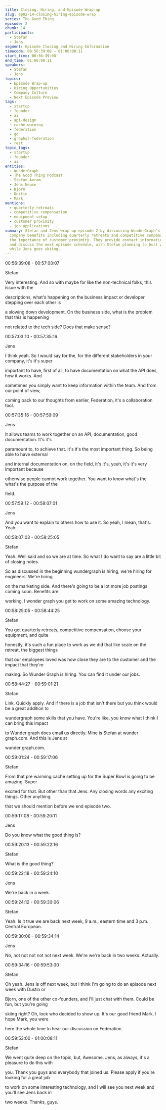 ```yaml
---
title: Closing, Hiring, and Episode Wrap-up
slug: ep02-14-closing-hiring-episode-wrap
series: The Good Thing
episode: 2
chunk: 14
participants:
  - Stefan
  - Jens
segment: Episode Closing and Hiring Information
timecode: 00:56:39:08 – 01:00:08:11
start_time: 00:56:39:08
end_time: 01:00:08:11
speakers:
  - Stefan
  - Jens
topics:
  - Episode Wrap-up
  - Hiring Opportunities
  - Company Culture
  - Next Episode Preview
tags:
  - startup
  - founder
  - ai
  - api-design
  - cache-warming
  - federation
  - go
  - graphql-federation
  - rest
topic_tags:
  - startup
  - founder
  - ai
entities:
  - WunderGraph
  - The Good Thing Podcast
  - Stefan Avram
  - Jens Neuse
  - Bjorn
  - Dustin
  - Mark
mentions:
  - quarterly retreats
  - competitive compensation
  - equipment setup
  - customer proximity
  - job applications
summary: Stefan and Jens wrap up episode 2 by discussing WunderGraph's hiring opportunities,
  company benefits including quarterly retreats and competitive compensation, and
  the importance of customer proximity. They provide contact information for job applications
  and discuss the next episode schedule, with Stefan planning to host with other co-founders
  while Jens goes skiing.
---
```


00:56:39:08 - 00:57:03:07

Stefan

Very interesting. And so with maybe for like the non-technical folks, this issue with the

descriptions, what's happening on the business impact or developer stepping over each other is

a slowing down development. On the business side, what is the problem that this is happening

not related to the tech side? Does that make sense?

00:57:03:10 - 00:57:35:16

Jens

I think yeah. So I would say for the, for the different stakeholders in your company, it's it's super

important to have, first of all, to have documentation on what the API does, how it works. And

sometimes you simply want to keep information within the team. And from our point of view,

coming back to our thoughts from earlier, Federation, it's a collaboration tool.

00:57:35:16 - 00:57:59:09

Jens

It allows teams to work together on an API, documentation, good documentation. It's it's

paramount to, to achieve that. It's it's the most important thing. So being able to have external

and internal documentation on, on the field, it's it's, yeah, it's it's very important because

otherwise people cannot work together. You want to know what's the what's the purpose of the

field.

00:57:59:12 - 00:58:07:01

Jens

And you want to explain to others how to use it. So yeah, I mean, that's. Yeah.

00:58:07:03 - 00:58:25:05

Stefan

Yeah. Well said and so we are at time. So what I do want to say are a little bit of closing notes.

So as discussed in the beginning wundergraph is hiring, we're hiring for engineers. We're hiring

on the marketing side. And there's going to be a lot more job postings coming soon. Benefits are

working. I wonder graph you get to work on some amazing technology.

00:58:25:05 - 00:58:44:25

Stefan

You get quarterly retreats, competitive compensation, choose your equipment, and quite

honestly, it's such a fun place to work as we did that like scale on the retreat, the biggest things

that our employees loved was how close they are to the customer and the impact that they're

making. So Wunder Graph is hiring. You can find it under our jobs.

00:58:44:27 - 00:59:01:21

Stefan

Link. Quickly apply. And if there is a job that isn't there but you think would be a great addition to

wundergraph some skills that you have. You're like, you know what I think I can bring this impact

to Wunder graph does email us directly. Mine is Stefan at wunder graph.com. And this is Jens at

wunder graph.com.

00:59:01:24 - 00:59:17:06

Stefan

From that pre warming cache setting up for the Super Bowl is going to be amazing. Super

excited for that. But other than that Jens. Any closing words any exciting things. Other anything

that we should mention before we end episode two.

00:59:17:08 - 00:59:20:11

Jens

Do you know what the good thing is?

00:59:20:13 - 00:59:22:16

Stefan

What is the good thing?

00:59:22:18 - 00:59:24:10

Jens

We're back in a week.

00:59:24:12 - 00:59:30:06

Stefan

Yeah. Is it true we are back next week, 9 a.m., eastern time and 3 p.m. Central European.

00:59:30:06 - 00:59:34:14

Jens

No, not not not not not next week. We're we're back in two weeks. Actually.

00:59:34:16 - 00:59:53:00

Stefan

Oh yeah. Jens is off next week, but I think I'm going to do an episode next week with Dustin or

Bjorn, one of the other co-founders, and I'll just chat with them. Could be fun, but you're going

skiing right? Oh, look who decided to show up. It's our good friend Mark. I hope Mark, you were

here the whole time to hear our discussion on Federation.

00:59:53:00 - 01:00:08:11

Stefan

We went quite deep on the topic, but, Awesome. Jens, as always, it's a pleasure to do this with

you. Thank you guys and everybody that joined us. Please apply if you're looking for a great job

to work on some interesting technology, and I will see you next week and you'll see Jens back in

two weeks. Thanks, guys. 